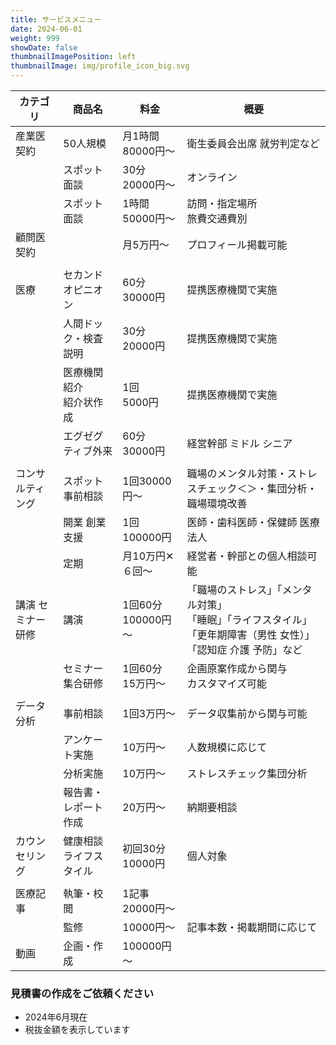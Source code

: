 ```yaml
---
title: サービスメニュー
date: 2024-06-01
weight: 999
showDate: false
thumbnailImagePosition: left
thumbnailImage: img/profile_icon_big.svg
---
```




| カテゴリ           | 商品名                      | 料金                  | 概要                                                                                                                    |
| ------------------ | --------------------------- | --------------------- | ----------------------------------------------------------------------------------------------------------------------- |
| 産業医契約         | 50人規模                    | 月1時間<BR>80000円～  | 衛生委員会出席 就労判定など                                                                                             |
|                    | スポット面談                | 30分<BR>20000円～     | オンライン                                                                                                              |
|                    | スポット面談                | 1時間<BR>50000円～    | 訪問・指定場所<BR>旅費交通費別                                                                                          |
| 顧問医契約         |                             | 月5万円～             | プロフィール掲載可能             <!-- プロフィール 掲載 月15万円から -->                                                |
|                    |                             |                       |                                                                                                                         |
| 医療               | セカンドオピニオン          | 60分<BR>30000円       | 提携医療機関で実施                                                                                                      |
|                    | 人間ドック・検査説明        | 30分<BR>20000円       | 提携医療機関で実施                                                                                                      |
|                    | 医療機関紹介<BR>紹介状作成  | 1回<BR>5000円         | 提携医療機関で実施                                                                                                      |
|                    | エグゼグティブ外来          | 60分<BR>30000円       | 経営幹部 ミドル シニア                                                                                                  |
|                    |                             |                       |                                                                                                                         |
| コンサルティング   | スポット<BR>事前相談        | 1回30000円～          | 職場のメンタル対策・ストレスチェック＜＞・集団分析・職場環境改善                                                        |
|                    | 開業 創業支援               | 1回100000円           | 医師・歯科医師・保健師 医療法人                                                                                         |
|                    | 定期                        | 月10万円✕６回～       | 経営者・幹部との個人相談可能                                                                                            |
| 講演 セミナー 研修 | 講演                        | 1回60分<BR>100000円～ | 「職場のストレス」「メンタル対策」<BR>「睡眠」「ライフスタイル」<BR>「更年期障害（男性 女性）」「認知症 介護 予防」など |
|                    | セミナー<BR>集合研修        | 1回60分<BR>15万円～   | 企画原案作成から関与<BR>カスタマイズ可能                                                                                |
|                    |                             |                       |                                                                                                                         |
| データ分析         | 事前相談                    | 1回3万円～            | データ収集前から関与可能                                                                                                |
|                    | アンケート実施              | 10万円～              | 人数規模に応じて                                                                                                        |
|                    | 分析実施<BR>                | 10万円～              | ストレスチェック集団分析                                                                                                |
|                    | 報告書・レポート作成        | 20万円～              | 納期要相談                                                                                                              |
| カウンセリング     | 健康相談 <BR>ライフスタイル | 初回30分<BR>10000円   | 個人対象                                                                                                                |
|                    |                             |                       |                                                                                                                         |
| 医療記事           | 執筆・校閲                  | 1記事<BR> 20000円～   |
|                    | 監修                        | 10000円～             | 記事本数・掲載期間に応じて                                                                                              |
| 動画               | 企画・作成                  | 100000円～            |                                                                                                                         |

### 見積書の作成をご依頼ください
- 2024年6月現在
- 税抜金額を表示しています 